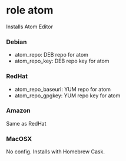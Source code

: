 # role atom

Installs Atom Editor

### Debian

* atom_repo: DEB repo for atom
* atom_repo_key: DEB repo key for atom

### RedHat

* atom_repo_baseurl: YUM repo for atom
* atom_repo_gpgkey: YUM repo key for atom

### Amazon

Same as RedHat

### MacOSX

No config.  Installs with Homebrew Cask.
